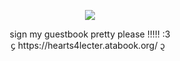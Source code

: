 <p align="center">
<img src="https://i.postimg.cc/WzK35P0p/IMG-5639-removebg-preview-1.png" />
  </p>
<div align="center">sign my guestbook pretty please !!!!! :3 </div>
<div align="center">᧔ https://hearts4lecter.atabook.org/ ᧓ </div>
  
  
